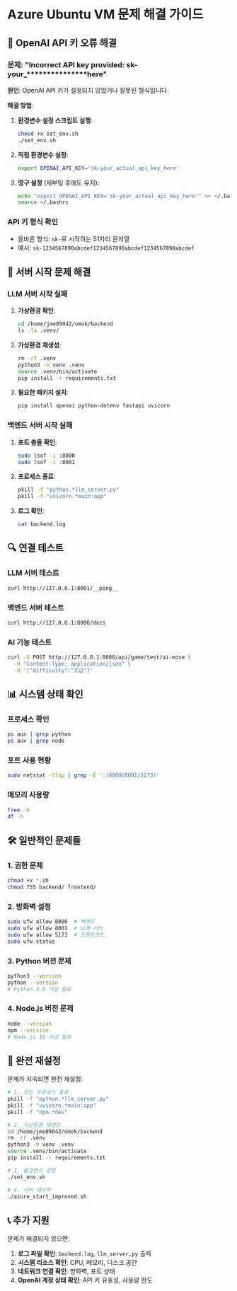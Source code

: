 # Azure Ubuntu VM 문제 해결 가이드

## 🔑 OpenAI API 키 오류 해결

### 문제: "Incorrect API key provided: sk-your_***************here"

**원인**: OpenAI API 키가 설정되지 않았거나 잘못된 형식입니다.

**해결 방법**:

1. **환경변수 설정 스크립트 실행**:
   ```bash
   chmod +x set_env.sh
   ./set_env.sh
   ```

2. **직접 환경변수 설정**:
   ```bash
   export OPENAI_API_KEY='sk-your_actual_api_key_here'
   ```

3. **영구 설정** (재부팅 후에도 유지):
   ```bash
   echo "export OPENAI_API_KEY='sk-your_actual_api_key_here'" >> ~/.bashrc
   source ~/.bashrc
   ```

### API 키 형식 확인
- 올바른 형식: `sk-`로 시작하는 51자리 문자열
- 예시: `sk-1234567890abcdef1234567890abcdef1234567890abcdef`

## 🚀 서버 시작 문제 해결

### LLM 서버 시작 실패

1. **가상환경 확인**:
   ```bash
   cd /home/jme09042/omok/backend
   ls -la .venv/
   ```

2. **가상환경 재생성**:
   ```bash
   rm -rf .venv
   python3 -m venv .venv
   source .venv/bin/activate
   pip install -r requirements.txt
   ```

3. **필요한 패키지 설치**:
   ```bash
   pip install openai python-dotenv fastapi uvicorn
   ```

### 백엔드 서버 시작 실패

1. **포트 충돌 확인**:
   ```bash
   sudo lsof -i :8000
   sudo lsof -i :8001
   ```

2. **프로세스 종료**:
   ```bash
   pkill -f "python.*llm_server.py"
   pkill -f "uvicorn.*main:app"
   ```

3. **로그 확인**:
   ```bash
   cat backend.log
   ```

## 🔍 연결 테스트

### LLM 서버 테스트
```bash
curl http://127.0.0.1:8001/__ping__
```

### 백엔드 서버 테스트
```bash
curl http://127.0.0.1:8000/docs
```

### AI 기능 테스트
```bash
curl -X POST http://127.0.0.1:8000/api/game/test/ai-move \
  -H "Content-Type: application/json" \
  -d '{"difficulty":"초급"}'
```

## 📊 시스템 상태 확인

### 프로세스 확인
```bash
ps aux | grep python
ps aux | grep node
```

### 포트 사용 현황
```bash
sudo netstat -tlnp | grep -E ':(8000|8001|5173)'
```

### 메모리 사용량
```bash
free -h
df -h
```

## 🛠️ 일반적인 문제들

### 1. 권한 문제
```bash
chmod +x *.sh
chmod 755 backend/ frontend/
```

### 2. 방화벽 설정
```bash
sudo ufw allow 8000  # 백엔드
sudo ufw allow 8001  # LLM 서버
sudo ufw allow 5173  # 프론트엔드
sudo ufw status
```

### 3. Python 버전 문제
```bash
python3 --version
python --version
# Python 3.8 이상 필요
```

### 4. Node.js 버전 문제
```bash
node --version
npm --version
# Node.js 16 이상 필요
```

## 🔄 완전 재설정

문제가 지속되면 완전 재설정:

```bash
# 1. 모든 프로세스 종료
pkill -f "python.*llm_server.py"
pkill -f "uvicorn.*main:app"
pkill -f "npm.*dev"

# 2. 가상환경 재생성
cd /home/jme09042/omok/backend
rm -rf .venv
python3 -m venv .venv
source .venv/bin/activate
pip install -r requirements.txt

# 3. 환경변수 설정
./set_env.sh

# 4. 서버 재시작
./azure_start_improved.sh
```

## 📞 추가 지원

문제가 해결되지 않으면:

1. **로그 파일 확인**: `backend.log`, `llm_server.py` 출력
2. **시스템 리소스 확인**: CPU, 메모리, 디스크 공간
3. **네트워크 연결 확인**: 방화벽, 포트 상태
4. **OpenAI 계정 상태 확인**: API 키 유효성, 사용량 한도
